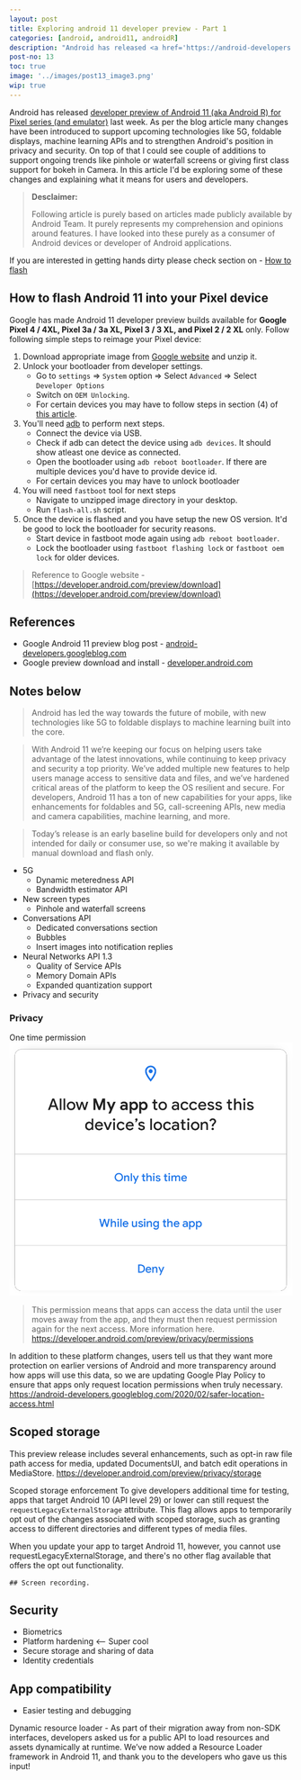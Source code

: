 ```yaml
---
layout: post
title: Exploring android 11 developer preview - Part 1
categories: [android, android11, androidR]
description: "Android has released <a href='https://android-developers.googleblog.com/2020/02/Android-11-developer-preview.html'>developer preview of Android 11 (aka Android R) for Pixel series (and emulator)</a> last week. As per the blog article many changes have been introduced to support upcoming technologies like 5G, foldable displays, machine learning APIs and to strengthen Android's position in privacy and security. On top of that I could see couple of additions to support ongoing trends like pinhole or waterfall screens or giving first class support for bokeh in Camera. In this article I'd be exploring some of these changes and explaining what it means for users and developers."
post-no: 13
toc: true
image: '../images/post13_image3.png'
wip: true
---
```


Android has released [developer preview of Android 11 (aka Android R) for Pixel series (and emulator)](https://android-developers.googleblog.com/2020/02/Android-11-developer-preview.html) last week. As per the blog article many changes have been introduced to support upcoming technologies like 5G, foldable displays, machine learning APIs and to strengthen Android's position in privacy and security. On top of that I could see couple of additions to support ongoing trends like pinhole or waterfall screens or giving first class support for bokeh in Camera. In this article I'd be exploring some of these changes and explaining what it means for users and developers.

> **Desclaimer:**
> 
> Following article is purely based on articles made publicly available by Android Team. It purely represents my comprehension and opinions around features. I have looked into these purely as a consumer of Android devices or developer of Android applications.

If you are interested in getting hands dirty please check section on - [How to flash]()

## How to flash Android 11 into your Pixel device
Google has made Android 11 developer preview builds available for **Google Pixel 4 / 4XL, Pixel 3a / 3a XL, Pixel 3 / 3 XL, and Pixel 2 / 2 XL** only. Follow following simple steps to reimage your Pixel device:
1. Download appropriate image from [Google website](https://developer.android.com/preview/download) and unzip it.
2. Unlock your bootloader from developer settings. 
   - Go to `settings` => `System` option => Select `Advanced` => Select `Developer Options`
   - Switch on `OEM Unlocking`.
   - For certain devices you may have to follow steps in section (4) of [this article](https://developers.google.com/android/images#instructions).
3. You'll need [adb](https://developer.android.com/studio/command-line/adb) to perform next steps.
   - Connect the device via USB.
   - Check if adb can detect the device using `adb devices`. It should show atleast one device as connected.
   - Open the bootloader using `adb reboot bootloader`. If there are multiple devices you'd have to provide device id.
   - For certain devices you may have to unlock bootloader
4. You will need `fastboot` tool for next steps
   - Navigate to unzipped image directory in your desktop.
   - Run `flash-all.sh` script.
5. Once the device is flashed and you have setup the new OS version. It'd be good to lock the bootloader for security reasons.
   - Start device in fastboot mode again using `adb reboot bootloader`.
   - Lock the bootloader using `fastboot flashing lock` or `fastboot oem lock` for older devices.

> Reference to Google website - [https://developer.android.com/preview/download](https://developer.android.com/preview/download)

## References
 - Google Android 11 preview blog post - [android-developers.googleblog.com](https://android-developers.googleblog.com/2020/02/Android-11-developer-preview.html)
 - Google preview download and install - [developer.android.com](https://developer.android.com/preview/download)

## Notes below


> Android has led the way towards the future of mobile, with new technologies like 5G to foldable displays to machine learning built into the core.

> With Android 11 we’re keeping our focus on helping users take advantage of the latest innovations, while continuing to keep privacy and security a top priority. We’ve added multiple new features to help users manage access to sensitive data and files, and we’ve hardened critical areas of the platform to keep the OS resilient and secure. For developers, Android 11 has a ton of new capabilities for your apps, like enhancements for foldables and 5G, call-screening APIs, new media and camera capabilities, machine learning, and more.

> Today’s release is an early baseline build for developers only and not intended for daily or consumer use, so we're making it available by manual download and flash only.

 - 5G
    - Dynamic meteredness API
    - Bandwidth estimator API
 - New screen types
    - Pinhole and waterfall screens 
 - Conversations API
   - Dedicated conversations section
   - Bubbles
   - Insert images into notification replies
 - Neural Networks API 1.3
   - Quality of Service APIs
   - Memory Domain APIs 
   - Expanded quantization support
 - Privacy and security

### Privacy
One time permission
![](../images/post13_image2.png)
> This permission means that apps can access the data until the user moves away from the app, and they must then request permission again for the next access. More information here.
https://developer.android.com/preview/privacy/permissions

In addition to these platform changes, users tell us that they want more protection on earlier versions of Android and more transparency around how apps will use this data, so we are updating Google Play Policy to ensure that apps only request location permissions when truly necessary.
https://android-developers.googleblog.com/2020/02/safer-location-access.html

## Scoped storage
This preview release includes several enhancements, such as opt-in raw file path access for media, updated DocumentsUI, and batch edit operations in MediaStore.
https://developer.android.com/preview/privacy/storage

Scoped storage enforcement
To give developers additional time for testing, apps that target Android 10 (API level 29) or lower can still request the `requestLegacyExternalStorage` attribute. This flag allows apps to temporarily opt out of the changes associated with scoped storage, such as granting access to different directories and different types of media files.

When you update your app to target Android 11, however, you cannot use requestLegacyExternalStorage, and there's no other flag available that offers the opt out functionality.


```
## Screen recording.
```

## Security
 - Biometrics
 - Platform hardening <-- Super cool
 - Secure storage and sharing of data
 - Identity credentials

## App compatibility
 - Easier testing and debugging 

 Dynamic resource loader - As part of their migration away from non-SDK interfaces, developers asked us for a public API to load resources and assets dynamically at runtime. We’ve now added a Resource Loader framework in Android 11, and thank you to the developers who gave us this input!

